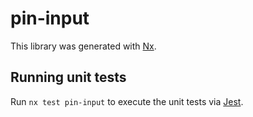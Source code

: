 # pin-input

This library was generated with [Nx](https://nx.dev).

## Running unit tests

Run `nx test pin-input` to execute the unit tests via [Jest](https://jestjs.io).
